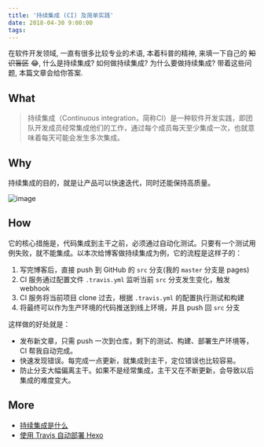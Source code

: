 ```yaml
---
title: '持续集成 (CI) 及简单实践'
date: 2018-04-30 9:00:00
tags:
---
```


在软件开发领域, 一直有很多比较专业的术语, 本着科普的精神, 来填一下自己的 ~~知识盲区~~ 😂, 什么是持续集成? 如何做持续集成? 为什么要做持续集成? 带着这些问题, 本篇文章会给你答案.

<!-- more -->

## What

> 持续集成（Continuous integration，简称CI）是一种软件开发实践，即团队开发成员经常集成他们的工作，通过每个成员每天至少集成一次，也就意味着每天可能会发生多次集成。

## Why

持续集成的目的，就是让产品可以快速迭代，同时还能保持高质量。

![image](https://user-images.githubusercontent.com/15377484/39465580-acb719cc-4d56-11e8-9915-2964d5e523c5.png)

## How

它的核心措施是，代码集成到主干之前，必须通过自动化测试。只要有一个测试用例失败，就不能集成。以本次给博客做持续集成为例，它的流程是这样子的：

1. 写完博客后，直接 push 到 GitHub 的 `src` 分支(我的 `master` 分支是 pages)
2. CI 服务通过配置文件 `.travis.yml` 监听当前 `src` 分支发生变化，触发 webhook
3. CI 服务将当前项目 clone 过去，根据 `.travis.yml` 的配置执行测试和构建
4. 将最终可以作为生产环境的代码推送到线上环境，并且 push 回  `src` 分支

这样做的好处就是：

- 发布新文章，只需 push 一次到仓库，剩下的测试、构建、部署生产环境等，CI 帮我自动完成。
- 快速发现错误。每完成一点更新，就集成到主干，定位错误也比较容易。
- 防止分支大幅偏离主干。如果不是经常集成，主干又在不断更新，会导致以后集成的难度变大。

## More

- [持续集成是什么](http://www.ruanyifeng.com/blog/2015/09/continuous-integration.html)
- [使用 Travis 自动部署 Hexo](https://segmentfault.com/a/1190000009054888)
